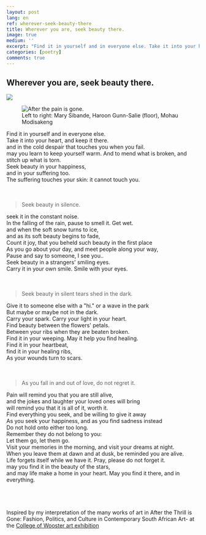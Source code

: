 ```yaml
---
layout: post
lang: en
ref: wherever-seek-beauty-there
title: Wherever you are, seek beauty there.
image: true
medium: ''
excerpt: "Find it in yourself and in everyone else. Take it into your heart, and keep it there and in the cold despair that touches you when you fail, may you learn to keep yourself warm."
categories: [poetry]
comments: true
---
```


## Wherever you are, seek beauty there.<br>

![](https://images.unsplash.com/photo-1515285768613-9efbec9fe26b?ixlib=rb-0.3.5&ixid=eyJhcHBfaWQiOjEyMDd9&s=b9efd859aeca2dfc9e045769c4dab67a&auto=format&fit=crop&w=1050&q=80)

<figure class="sidebar">
  <img
  	srcset="{{ site.assets }}{{ site.images }}wherever-seek-beauty-there.jpg 2000w,
  	        {{ site.assets }}{{ site.images }}wherever-seek-beauty-there.jpg 1000w,
  	        {{ site.assets }}{{ site.images }}wherever-seek-beauty-there.jpg 500w"
    sizes="(min-width: 769px): 25vw, calc(100vw - 4rem)"
  	src="{{ site.assets }}{{ site.images }}wherever-seek-beauty-there.jpg"
  	alt="After the pain is gone.">
  <figcaption>Left to right: Mary Sibande, Haroon Gunn-Salie (floor), Mohau Modisakeng</figcaption>
</figure>

Find it in yourself and in everyone else.<br>
Take it into your heart, and keep it there.<br>
and in the cold despair that touches you when you fail.<br>
may you learn to keep yourself warm.
And to mend what is broken, and stitch up what is torn.<br>
Seek beauty in your happiness,<br>
and in your suffering too.<br>
The suffering touches your skin: it cannot touch you.<br>
<br>
<br>

>Seek beauty in silence.<br>

seek it in the constant noise.<br>
In the falling of the rain, pause to smell it. Get wet.<br>
and when the soft snow turns to ice,<br>
and as its soft beauty begins to fade,<br>
Count it joy, that you beheld such beauty in the first place<br>
As you go about your day, and meet people along your way,<br>
Pause and say to someone, I see you..<br>
Seek beauty in a strangers' smiling eyes.<br>
Carry it in your own smile. Smile with your eyes.<br>
<br>
<br>
>Seek beauty in silent tears shed in the dark.<br>

Give it to someone else with a "hi." or a wave in the park<br>
But maybe or maybe not in the dark.<br>
Carry your spark. Carry your light in your heart.<br>
Find beauty between the flowers' petals.<br>
Between your ribs when they are beaten broken.<br>
Find it in your weeping. May it help you find healing.<br>
Find it in your heartbeat,<br>
find it in your healing ribs,<br>
As your wounds turn to scars.<br>
<br>
<br>
>As you fall in and out of love, do not regret it.<br>

Pain will remind you that you are still alive,<br>
and the jokes and laughter your loved ones will bring<br>
 will remind you that it is all of it, worth it.<br>
Find everything you seek, and be willing to give it away<br>
As you seek your happiness, and as you find sadness instead<br>
Do not hold onto either too long.<br>
Remember they do not belong to you:<br>
Let them go, let them go.<br>
Visit your memories in the morning,
and visit your dreams at night.<br>
When you leave them at dawn and at dusk, be reminded you are alive.<br>
Life forgets itself while we have it. Pray, please do not forget it.<br>
may you find it in the beauty of the stars,<br>
and may life make a home in your heart.
May you find it there, and in everything.<br>
<br>
<br>
<br>
<br>
Inspired by my interpretation of the many works of art in After the Thrill is Gone: Fashion, Politics, and Culture in Contemporary South African Art- at the [College of Wooster art exhibition](https://www.wooster.edu/arts/museum/exhibit/current/)
